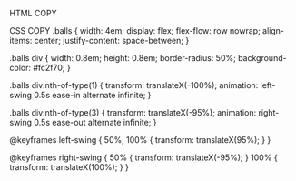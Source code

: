 HTML
COPY
<div class="balls">
  <div></div>
  <div></div>
  <div></div>
</div>
CSS
COPY
.balls {
  width: 4em;
  display: flex;
  flex-flow: row nowrap;
  align-items: center;
  justify-content: space-between;
}

.balls div {
  width: 0.8em;
  height: 0.8em;
  border-radius: 50%;
  background-color: #fc2f70;
}

.balls div:nth-of-type(1) {
  transform: translateX(-100%);
  animation: left-swing 0.5s ease-in alternate infinite;
}

.balls div:nth-of-type(3) {
  transform: translateX(-95%);
  animation: right-swing 0.5s ease-out alternate infinite;
}

@keyframes left-swing {
  50%,
  100% {
    transform: translateX(95%);
  }
}

@keyframes right-swing {
  50% {
    transform: translateX(-95%);
  }
  100% {
    transform: translateX(100%);
  }
}